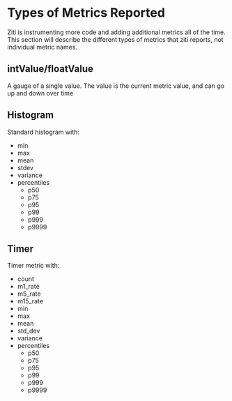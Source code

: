 # Types of Metrics Reported
Ziti is instrumenting more code and adding additional metrics all of the time. This section will describe the different types of metrics that ziti reports, not individual metric names.

## intValue/floatValue
A gauge of a single value.  The value is the current metric value, and can go up and down over time

## Histogram
Standard histogram with:
* min
* max
* mean
* stdev
* variance
* percentiles
  * p50
  * p75
  * p95
  * p99
  * p999
  * p9999

## Timer
Timer metric with:
* count
* m1_rate
* m5_rate
* m15_rate
* min
* max
* mean
* std_dev
* variance
* percentiles
  * p50
  * p75
  * p95
  * p99
  * p999
  * p9999
